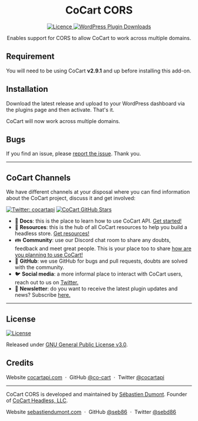 <h1 align="center">CoCart CORS</h1>

<p align="center">
	<a href="https://github.com/cocart-headless/cocart-cors/blob/master/LICENSE.md" target="_blank">
		<img src="https://img.shields.io/badge/license-GPL--3.0%2B-red.svg" alt="Licence">
	</a>
	<a href="https://wordpress.org/plugins/cocart-cors/">
		<img src="https://img.shields.io/wordpress/plugin/dt/cocart-cors.svg" alt="WordPress Plugin Downloads">
	</a>
</p>

<p align="center">Enables support for CORS to allow CoCart to work across multiple domains.</p>

## Requirement

You will need to be using CoCart **v2.9.1** and up before installing this add-on.

## Installation

Download the latest release and upload to your WordPress dashboard via the plugins page and then activate. That's it.

CoCart will now work across multiple domains.

## Bugs

If you find an issue, please [report the issue](https://github.com/cocart-headless/cocart-cors/issues/new). Thank you.

---

## CoCart Channels

We have different channels at your disposal where you can find information about the CoCart project, discuss it and get involved:

[![Twitter: cocartapi](https://img.shields.io/twitter/follow/cocartapi?style=social)](https://twitter.com/cocartapi) [![CoCart GitHub Stars](https://img.shields.io/github/stars/co-cart/co-cart?style=social)](https://github.com/co-cart/co-cart)

<ul>
  <li>📖 <strong>Docs</strong>: this is the place to learn how to use CoCart API. <a href="https://cocartapi.com/docs/?utm_medium=gh&utm_source=github&utm_campaign=readme&utm_content=cocart">Get started!</a></li>
  <li>🧰 <strong>Resources</strong>: this is the hub of all CoCart resources to help you build a headless store. <a href="https://cocart.dev/?utm_medium=gh&utm_source=github&utm_campaign=readme&utm_content=cocart">Get resources!</a></li>
  <li>👪 <strong>Community</strong>: use our Discord chat room to share any doubts, feedback and meet great people. This is your place too to share <a href="https://cocartapi.com/community/?utm_medium=gh&utm_source=github&utm_campaign=readme&utm_content=cocart">how are you planning to use CoCart!</a></li>
  <li>🐞 <strong>GitHub</strong>: we use GitHub for bugs and pull requests, doubts are solved with the community.</li>
  <li>🐦 <strong>Social media</strong>: a more informal place to interact with CoCart users, reach out to us on <a href="https://twitter.com/cocartapi">Twitter.</a></li>
  <li>💌 <strong>Newsletter</strong>: do you want to receive the latest plugin updates and news? Subscribe <a href="https://twitter.com/cocartapi">here.</a></li>
</ul>

---

## License

[![License](https://img.shields.io/badge/license-GPL--3.0%2B-red.svg)](https://github.com/cocart-headless/cocart-cors/blob/master/LICENSE.md)

Released under [GNU General Public License v3.0](http://www.gnu.org/licenses/gpl-3.0.html).

## Credits

Website [cocartapi.com](https://cocartapi.com) &nbsp;&middot;&nbsp;
GitHub [@co-cart](https://github.com/co-cart) &nbsp;&middot;&nbsp;
Twitter [@cocartapi](https://twitter.com/cocartapi)

---

CoCart CORS is developed and maintained by [Sébastien Dumont](https://github.com/seb86).
Founder of [CoCart Headless, LLC](https://github.com/cocart-headless).

Website [sebastiendumont.com](https://sebastiendumont.com) &nbsp;&middot;&nbsp;
GitHub [@seb86](https://github.com/seb86) &nbsp;&middot;&nbsp;
Twitter [@sebd86](https://twitter.com/sebd86)

